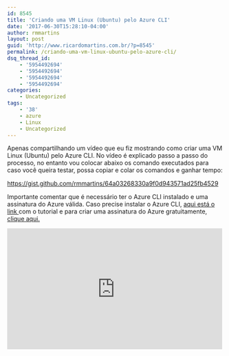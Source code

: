 ```yaml
---
id: 8545
title: 'Criando uma VM Linux (Ubuntu) pelo Azure CLI'
date: '2017-06-30T15:28:10-04:00'
author: rmmartins
layout: post
guid: 'http://www.ricardomartins.com.br/?p=8545'
permalink: /criando-uma-vm-linux-ubuntu-pelo-azure-cli/
dsq_thread_id:
    - '5954492694'
    - '5954492694'
    - '5954492694'
    - '5954492694'
categories:
    - Uncategorized
tags:
    - '38'
    - azure
    - Linux
    - Uncategorized
---
```


Apenas compartilhando um vídeo que eu fiz mostrando como criar uma VM Linux (Ubuntu) pelo Azure CLI. No vídeo é explicado passo a passo do processo, no entanto vou colocar abaixo os comando executados para caso você queira testar, possa copiar e colar os comandos e ganhar tempo:

https://gist.github.com/rmmartins/64a03268330a9f0d943571ad25fb4529

Importante comentar que é necessário ter o Azure CLI instalado e uma assinatura do Azure válida. Caso precise instalar o Azure CLI, [aqui está o link ](https://docs.microsoft.com/pt-br/cli/azure/install-azure-cli)com o tutorial e para criar uma assinatura do Azure gratuitamente, [clique aqui.](https://azure.microsoft.com/pt-br/free/)

<iframe allow="autoplay; encrypted-media" allowfullscreen="" frameborder="0" height="281" loading="lazy" src="https://www.youtube.com/embed/yI5yh5ddtho?feature=oembed" width="500"></iframe>
